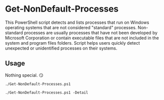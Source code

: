 # Get-NonDefault-Processes

This PowerShell script detects and lists processes that run on Windows operating systems that are not considered "standard" processes. Non-standard processes are usually processes that have not been developed by Microsoft Corporation or contain executable files that are not included in the system and program files folders. Script helps users quickly detect unexpected or unidentified processes on their systems.

## Usage
Nothing special. 😏
```
./Get-NonDefault-Processes.ps1
```
```
./Get-NonDefault-Processes.ps1 -Detail
```
